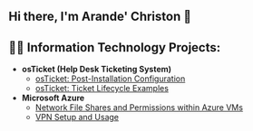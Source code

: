 ## Hi there, I'm Arande' Christon 👋

<h2>👨‍💻 Information Technology Projects:</h2>

- <b>osTicket (Help Desk Ticketing System)</b>
  - [osTicket: Post-Installation Configuration](https://github.com/arande13/post-install-config)
  - [osTicket: Ticket Lifecycle Examples](https://github.com/arande13/ticket-lifecycle)
- <b>Microsoft Azure</b>
  - [Network File Shares and Permissions within Azure VMs](https://github.com/arande13/configure-ad)
  - [VPN Setup and Usage](https://github.com/arande13/azure-network-protocols)


<!--
**arande13/arande13** is a ✨ _special_ ✨ repository because its `README.md` (this file) appears on your GitHub profile.

Here are some ideas to get you started:

- 🔭 I’m currently working on ...
- 🌱 I’m currently learning ...
- 👯 I’m looking to collaborate on ...
- 🤔 I’m looking for help with ...
- 💬 Ask me about ...
- 📫 How to reach me: ...
- 😄 Pronouns: ...
- ⚡ Fun fact: ...
-->
